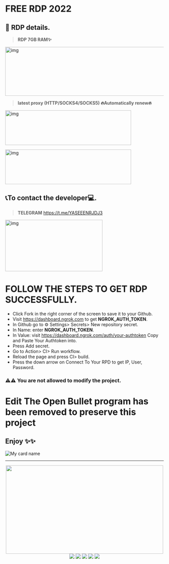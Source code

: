 #  FREE RDP 2022

## 📝 RDP details.

> **RDP 7GB RAM✨** 

> <p align="center">
<img src="https://gitlab.com/ans2004/FREE-RDP-TOOL/-/raw/main/2.jpg" alt="img" width="700" height="155"/>
</p>

> **latest proxy (HTTP/SOCKS4/SOCKS5) 🔥Automatically renew🔥**
> <p align="center">
<img src="https://gitlab.com/ans2004/FREE-RDP-TOOL/-/raw/main/3.jpg" alt="img" width="400" height="110"/>
</p>


> <p align="center">
<img src="https://gitlab.com/ans2004/FREE-RDP-TOOL/-/raw/main/4.jpg" alt="img" width="400" height="110"/>
</p>

## 📞To contact the developer💻.

> **TELEGRAM**
> https://t.me/YASEEENRJDJ3
> <p align="center">
[<img src="https://gitlab.com/ans2004/FREE-RDP-TOOL/-/raw/main/1.jpg" alt="img" width="309" height="163"/>](https://t.me/y_a_n_u_u)
</p>


# FOLLOW THE STEPS TO GET RDP SUCCESSFULLY.

* Click Fork in the right corner of the screen to save it to your Github.
* Visit https://dashboard.ngrok.com to get **NGROK_AUTH_TOKEN**.
* In Github go to ⚙ Settings> Secrets> New repository secret.
* In Name: enter **NGROK_AUTH_TOKEN**.
* In Value: visit https://dashboard.ngrok.com/auth/your-authtoken Copy and Paste Your Authtoken into.
* Press Add secret.
* Go to Action> CI> Run workflow.
* Reload the page and press CI> build.
* Press the down arrow on Connect To Your RPD to get IP, User, Password.


### ⚠️⚠️ You are not allowed to modify the project.

# Edit The Open Bullet program has been removed to preserve this project

## Enjoy ✨✨

![My card name](https://cardivo.vercel.app/api?name=%E5%8D%90%E3%83%85ANAS%E3%83%85%E5%8D%8D&description=WELCOME%F0%9F%91%8B%D8%A3%D8%AC%D9%85%D9%84%20%D9%84%D8%AD%D8%B8%D8%A7%D8%AA%20%D8%A7%D9%84%D8%B3%D8%B9%D8%A7%D8%AF%D8%A9%20%D8%B9%D9%86%D8%AF%D9%85%D8%A7%20%D8%AA%D8%AD%D9%82%D9%82%20%D8%A3%D8%B4%D9%8A%D8%A7%D8%A1%20%D9%8A%D8%B9%D8%AA%D9%82%D8%AF%20%D8%A7%D9%84%D9%86%D8%A7%D8%B3%20%D8%A7%D9%86%D9%83%20%D9%84%D9%86%20%D8%AA%D8%B3%D8%AA%D8%B7%D9%8A%D8%B9%20%D8%AA%D8%AD%D9%82%D9%8A%D9%82%D9%87%D8%A7%E2%9C%A8%20TO%20CONTACT%20ME%20%F0%9F%92%BB%20TELEGRAM%20%3A%20%E2%9C%A8ans2004123%E2%9C%A8&image=https://f.top4top.io/p_2072erckg1.jpg&backgroundColor=%23ecf0f1)


___

<p align="center">
  <img width="500" height="280" src="https://i.pinimg.com/originals/44/ac/c8/44acc8ee2d1b09f92c032cebb38227b4.gif" />
  <br>
  <img src="https://img.shields.io/badge/-PYTHON-black?style=flat-square&logo=python&logoColor=1572b6" />
  <img src="https://img.shields.io/badge/-HTML5-black?style=flat-square&logo=html5&logoColor=1572b6" />
  <img src="https://img.shields.io/badge/-CSS-black?style=flat-square&logo=css3&logoColor=1572b6" />
  <img src="https://img.shields.io/badge/-Git-black?style=flat-square&logo=git" />
  <img src="https://img.shields.io/badge/-GitHub-black?style=flat-square&logo=github" /> <br>
</p>

